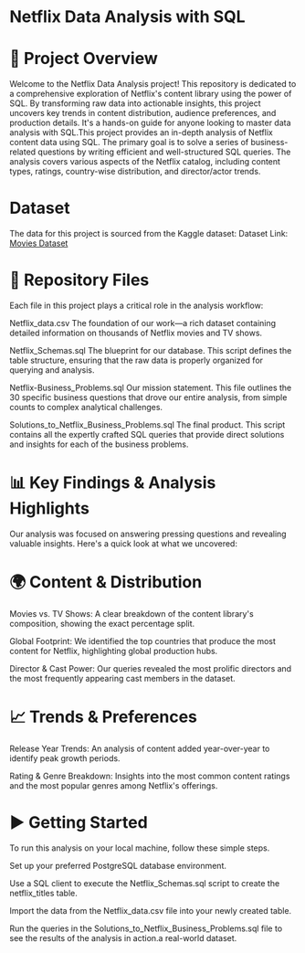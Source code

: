 # Netflix Data Analysis with SQL

# 🚀 Project Overview
Welcome to the Netflix Data Analysis project! This repository is dedicated to a comprehensive exploration of Netflix's content library using the power of SQL. By transforming raw data into actionable insights, this project uncovers key trends in content distribution, audience preferences, and production details. It's a hands-on guide for anyone looking to master data analysis with SQL.This project provides an in-depth analysis of Netflix content data using SQL. The primary goal is to solve a series of business-related questions by writing efficient and well-structured SQL queries. The analysis covers various aspects of the Netflix catalog, including content types, ratings, country-wise distribution, and director/actor trends.

# Dataset
The data for this project is sourced from the Kaggle dataset:
Dataset Link: [Movies Dataset](https://www.kaggle.com/datasets/shivamb/netflix-shows?resource=download)

# 📂 Repository Files
Each file in this project plays a critical role in the analysis workflow:

Netflix_data.csv
The foundation of our work—a rich dataset containing detailed information on thousands of Netflix movies and TV shows.

Netflix_Schemas.sql
The blueprint for our database. This script defines the table structure, ensuring that the raw data is properly organized for querying and analysis.

Netflix-Business_Problems.sql
Our mission statement. This file outlines the 30 specific business questions that drove our entire analysis, from simple counts to complex analytical challenges.

Solutions_to_Netflix_Business_Problems.sql
The final product. This script contains all the expertly crafted SQL queries that provide direct solutions and insights for each of the business problems.

# 📊 Key Findings & Analysis Highlights
Our analysis was focused on answering pressing questions and revealing valuable insights. Here's a quick look at what we uncovered:

# 🌍 Content & Distribution
Movies vs. TV Shows: A clear breakdown of the content library's composition, showing the exact percentage split.

Global Footprint: We identified the top countries that produce the most content for Netflix, highlighting global production hubs.

Director & Cast Power: Our queries revealed the most prolific directors and the most frequently appearing cast members in the dataset.

# 📈 Trends & Preferences
Release Year Trends: An analysis of content added year-over-year to identify peak growth periods.

Rating & Genre Breakdown: Insights into the most common content ratings and the most popular genres among Netflix's offerings.

# ▶️ Getting Started
To run this analysis on your local machine, follow these simple steps.

Set up your preferred PostgreSQL database environment.

Use a SQL client to execute the Netflix_Schemas.sql script to create the netflix_titles table.

Import the data from the Netflix_data.csv file into your newly created table.

Run the queries in the Solutions_to_Netflix_Business_Problems.sql file to see the results of the analysis in action.a real-world dataset.

